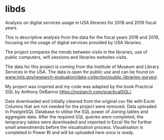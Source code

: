 # libds
Analysis on digital services usage in USA libraries for 2018 and 2019 fiscal years.

This is descriptive analysis from the data for the fiscal years 2018 and 2019, focusing on the usage of digital services provided by USA libraries.

The project compares the trends between visits in the libraries, use of public computers, wifi sessions and libraries websites visits.

The data for this project is coming from the Institute of Museum and Library Services in the USA. The data is open for public use and can be found on www.imls.gov/research-evaluation/data-collection/public-libraries-survey/.

My project was inspired and my code was adapted by the book Practical SQL by Anthony DeBarros https://nostarch.com/practicalSQL/.

Data downloaded and initially cleaned from the original csv file with Excel. Columns that are not needed for the project were removed.
Data uploaded in PostgreSQL Database to utilise the SQL power of Joining tables and aggregate data.
After the required SQL queries were completed, the temporary tables were downloaded and imported in Excel file for further small amendmends before the visualisation process.
Visualisation is completed in Power BI and will be uploaded here once is ready.
